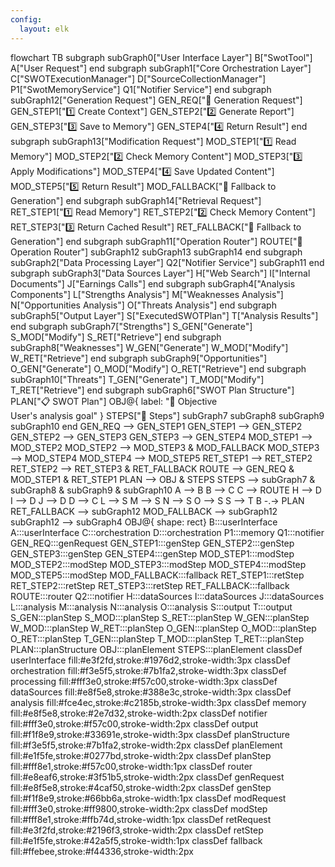 ```yaml
---
config:
  layout: elk
---
```

flowchart TB
 subgraph subGraph0["User Interface Layer"]
        B["SwotTool"]
        A["User Request"]
  end
 subgraph subGraph1["Core Orchestration Layer"]
        C["SWOTExecutionManager"]
        D["SourceCollectionManager"]
        P1["SwotMemoryService"]
        Q1["Notifier Service"]
  end
 subgraph subGraph12["Generation Request"]
        GEN_REQ["📝 Generation Request"]
        GEN_STEP1["1️⃣ Create Context"]
        GEN_STEP2["2️⃣ Generate Report"]
        GEN_STEP3["3️⃣ Save to Memory"]
        GEN_STEP4["4️⃣ Return Result"]
  end
 subgraph subGraph13["Modification Request"]
        MOD_STEP1["1️⃣ Read Memory"]
        MOD_STEP2["2️⃣ Check Memory Content"]
        MOD_STEP3["3️⃣ Apply Modifications"]
        MOD_STEP4["4️⃣ Save Updated Content"]
        MOD_STEP5["5️⃣ Return Result"]
        MOD_FALLBACK["🔄 Fallback to Generation"]
  end
 subgraph subGraph14["Retrieval Request"]
        RET_STEP1["1️⃣ Read Memory"]
        RET_STEP2["2️⃣ Check Memory Content"]
        RET_STEP3["3️⃣ Return Cached Result"]
        RET_FALLBACK["🔄 Fallback to Generation"]
  end
 subgraph subGraph11["Operation Router"]
        ROUTE["🔀 Operation Router"]
        subGraph12
        subGraph13
        subGraph14
  end
 subgraph subGraph2["Data Processing Layer"]
        Q2["Notifier Service"]
        subGraph11
  end
 subgraph subGraph3["Data Sources Layer"]
        H["Web Search"]
        I["Internal Documents"]
        J["Earnings Calls"]
  end
 subgraph subGraph4["Analysis Components"]
        L["Strengths Analysis"]
        M["Weaknesses Analysis"]
        N["Opportunities Analysis"]
        O["Threats Analysis"]
  end
 subgraph subGraph5["Output Layer"]
        S["ExecutedSWOTPlan"]
        T["Analysis Results"]
  end
 subgraph subGraph7["Strengths"]
        S_GEN["Generate"]
        S_MOD["Modify"]
        S_RET["Retrieve"]
  end
 subgraph subGraph8["Weaknesses"]
        W_GEN["Generate"]
        W_MOD["Modify"]
        W_RET["Retrieve"]
  end
 subgraph subGraph9["Opportunities"]
        O_GEN["Generate"]
        O_MOD["Modify"]
        O_RET["Retrieve"]
  end
 subgraph subGraph10["Threats"]
        T_GEN["Generate"]
        T_MOD["Modify"]
        T_RET["Retrieve"]
  end
 subgraph subGraph6["SWOT Plan Structure"]
        PLAN["📋 SWOT Plan"]
        OBJ@{ label: "🎯 Objective<br>User's analysis goal" }
        STEPS["📝 Steps"]
        subGraph7
        subGraph8
        subGraph9
        subGraph10
  end
    GEN_REQ --> GEN_STEP1
    GEN_STEP1 --> GEN_STEP2
    GEN_STEP2 --> GEN_STEP3
    GEN_STEP3 --> GEN_STEP4
    MOD_STEP1 --> MOD_STEP2
    MOD_STEP2 --> MOD_STEP3 & MOD_FALLBACK
    MOD_STEP3 --> MOD_STEP4
    MOD_STEP4 --> MOD_STEP5
    RET_STEP1 --> RET_STEP2
    RET_STEP2 --> RET_STEP3 & RET_FALLBACK
    ROUTE --> GEN_REQ & MOD_STEP1 & RET_STEP1
    PLAN --> OBJ & STEPS
    STEPS --> subGraph7 & subGraph8 & subGraph9 & subGraph10
    A --> B
    B --> C
    C --> ROUTE
    H --> D
    I --> D
    J --> D
    D --> C
    L --> S
    M --> S
    N --> S
    O --> S
    S --> T
    B -.-> PLAN
    RET_FALLBACK --> subGraph12
    MOD_FALLBACK --> subGraph12
    subGraph12 --> subGraph4
    OBJ@{ shape: rect}
     B:::userInterface
     A:::userInterface
     C:::orchestration
     D:::orchestration
     P1:::memory
     Q1:::notifier
     GEN_REQ:::genRequest
     GEN_STEP1:::genStep
     GEN_STEP2:::genStep
     GEN_STEP3:::genStep
     GEN_STEP4:::genStep
     MOD_STEP1:::modStep
     MOD_STEP2:::modStep
     MOD_STEP3:::modStep
     MOD_STEP4:::modStep
     MOD_STEP5:::modStep
     MOD_FALLBACK:::fallback
     RET_STEP1:::retStep
     RET_STEP2:::retStep
     RET_STEP3:::retStep
     RET_FALLBACK:::fallback
     ROUTE:::router
     Q2:::notifier
     H:::dataSources
     I:::dataSources
     J:::dataSources
     L:::analysis
     M:::analysis
     N:::analysis
     O:::analysis
     S:::output
     T:::output
     S_GEN:::planStep
     S_MOD:::planStep
     S_RET:::planStep
     W_GEN:::planStep
     W_MOD:::planStep
     W_RET:::planStep
     O_GEN:::planStep
     O_MOD:::planStep
     O_RET:::planStep
     T_GEN:::planStep
     T_MOD:::planStep
     T_RET:::planStep
     PLAN:::planStructure
     OBJ:::planElement
     STEPS:::planElement
    classDef userInterface fill:#e3f2fd,stroke:#1976d2,stroke-width:3px
    classDef orchestration fill:#f3e5f5,stroke:#7b1fa2,stroke-width:3px
    classDef processing fill:#fff3e0,stroke:#f57c00,stroke-width:3px
    classDef dataSources fill:#e8f5e8,stroke:#388e3c,stroke-width:3px
    classDef analysis fill:#fce4ec,stroke:#c2185b,stroke-width:3px
    classDef memory fill:#e8f5e8,stroke:#2e7d32,stroke-width:2px
    classDef notifier fill:#fff3e0,stroke:#f57c00,stroke-width:2px
    classDef output fill:#f1f8e9,stroke:#33691e,stroke-width:3px
    classDef planStructure fill:#f3e5f5,stroke:#7b1fa2,stroke-width:2px
    classDef planElement fill:#e1f5fe,stroke:#0277bd,stroke-width:2px
    classDef planStep fill:#fff8e1,stroke:#f57c00,stroke-width:1px
    classDef router fill:#e8eaf6,stroke:#3f51b5,stroke-width:2px
    classDef genRequest fill:#e8f5e8,stroke:#4caf50,stroke-width:2px
    classDef genStep fill:#f1f8e9,stroke:#66bb6a,stroke-width:1px
    classDef modRequest fill:#fff3e0,stroke:#ff9800,stroke-width:2px
    classDef modStep fill:#fff8e1,stroke:#ffb74d,stroke-width:1px
    classDef retRequest fill:#e3f2fd,stroke:#2196f3,stroke-width:2px
    classDef retStep fill:#e1f5fe,stroke:#42a5f5,stroke-width:1px
    classDef fallback fill:#ffebee,stroke:#f44336,stroke-width:2px
